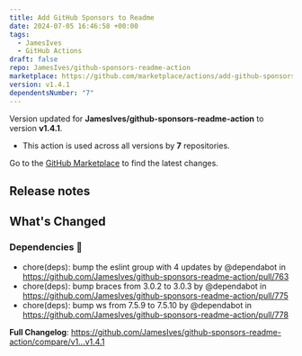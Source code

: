 ```yaml
---
title: Add GitHub Sponsors to Readme
date: 2024-07-05 16:46:58 +00:00
tags:
  - JamesIves
  - GitHub Actions
draft: false
repo: JamesIves/github-sponsors-readme-action
marketplace: https://github.com/marketplace/actions/add-github-sponsors-to-readme
version: v1.4.1
dependentsNumber: "7"
---
```



Version updated for **JamesIves/github-sponsors-readme-action** to version **v1.4.1**.
- This action is used across all versions by **7** repositories.

Go to the [GitHub Marketplace](https://github.com/marketplace/actions/add-github-sponsors-to-readme) to find the latest changes.

## Release notes

<!-- Release notes generated using configuration in .github/release.yml at releases/v1 -->

## What's Changed
### Dependencies 🤖
* chore(deps): bump the eslint group with 4 updates by @dependabot in https://github.com/JamesIves/github-sponsors-readme-action/pull/763
* chore(deps): bump braces from 3.0.2 to 3.0.3 by @dependabot in https://github.com/JamesIves/github-sponsors-readme-action/pull/775
* chore(deps): bump ws from 7.5.9 to 7.5.10 by @dependabot in https://github.com/JamesIves/github-sponsors-readme-action/pull/778


**Full Changelog**: https://github.com/JamesIves/github-sponsors-readme-action/compare/v1...v1.4.1

